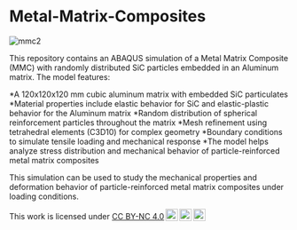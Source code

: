 # Metal-Matrix-Composites


![mmc2](https://github.com/user-attachments/assets/7f1e4b4d-20d5-4506-9de6-883065c63164)

This repository contains an ABAQUS simulation of a Metal Matrix Composite (MMC) with randomly distributed SiC particles embedded in an Aluminum matrix. The model features:

*A 120x120x120 mm cubic aluminum matrix with embedded SiC particulates
*Material properties include elastic behavior for SiC and elastic-plastic behavior for the Aluminum matrix
*Random distribution of spherical reinforcement particles throughout the matrix
*Mesh refinement using tetrahedral elements (C3D10) for complex geometry
*Boundary conditions to simulate tensile loading and mechanical response
*The model helps analyze stress distribution and mechanical behavior of particle-reinforced metal matrix composites

This simulation can be used to study the mechanical properties and deformation behavior of particle-reinforced metal matrix composites under loading conditions.

<p xmlns:cc="http://creativecommons.org/ns#" >This work is licensed under <a href="https://creativecommons.org/licenses/by-nc/4.0/?ref=chooser-v1" target="_blank" rel="license noopener noreferrer" style="display:inline-block;">CC BY-NC 4.0<img style="height:22px!important;margin-left:3px;vertical-align:text-bottom;" src="https://mirrors.creativecommons.org/presskit/icons/cc.svg?ref=chooser-v1" alt=""><img style="height:22px!important;margin-left:3px;vertical-align:text-bottom;" src="https://mirrors.creativecommons.org/presskit/icons/by.svg?ref=chooser-v1" alt=""><img style="height:22px!important;margin-left:3px;vertical-align:text-bottom;" src="https://mirrors.creativecommons.org/presskit/icons/nc.svg?ref=chooser-v1" alt=""></a></p>

